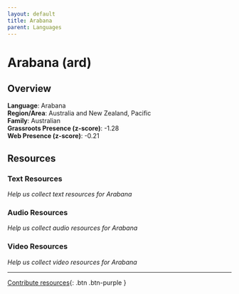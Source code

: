 ```yaml
---
layout: default
title: Arabana
parent: Languages
---
```


# Arabana (ard)

## Overview

**Language**: Arabana  
**Region/Area**: Australia and New Zealand, Pacific  
**Family**: Australian  
**Grassroots Presence (z-score)**: -1.28  
**Web Presence (z-score)**: -0.21  

## Resources

### Text Resources
*Help us collect text resources for Arabana*

### Audio Resources
*Help us collect audio resources for Arabana*

### Video Resources
*Help us collect video resources for Arabana*

---

[Contribute resources](https://forms.office.com/e/1SfLJx3u1r){: .btn .btn-purple }
